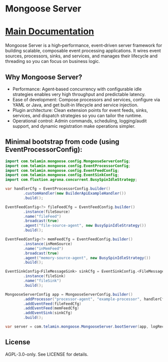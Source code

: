 # Mongoose Server

# [Main Documentation](https://telaminai.github.io/mongoose/)

Mongoose Server is a high‑performance, event‑driven server framework for building scalable, composable event processing
applications. It wires event sources, processors, sinks, and services, and manages their lifecycle and threading so you
can focus on business logic.

## Why Mongoose Server?

- Performance: Agent‑based concurrency with configurable idle strategies enables very high throughput and predictable
  latency.
- Ease of development: Compose processors and services, configure via YAML or Java, and get built‑in lifecycle and
  service injection.
- Plugin architecture: Clean extension points for event feeds, sinks, services, and dispatch strategies so you can
  tailor the runtime.
- Operational control: Admin commands, scheduling, logging/audit support, and dynamic registration make operations
  simpler.

## Minimal bootstrap from code (using EventProcessorConfig):

```java
import com.telamin.mongoose.config.MongooseServerConfig;
import com.telamin.mongoose.config.EventProcessorConfig;
import com.telamin.mongoose.config.EventFeedConfig;
import com.telamin.mongoose.config.EventSinkConfig;
import com.fluxtion.agrona.concurrent.BusySpinIdleStrategy;

var handlerCfg = EventProcessorConfig.builder()
        .customHandler(new BuilderApiExampleHandler())
        .build();

EventFeedConfig<?> fileFeedCfg = EventFeedConfig.builder()
        .instance(fileSource)
        .name("fileFeed")
        .broadcast(true)
        .agent("file-source-agent", new BusySpinIdleStrategy())
        .build();

EventFeedConfig<?> memFeedCfg = EventFeedConfig.builder()
        .instance(inMemSource)
        .name("inMemFeed")
        .broadcast(true)
        .agent("memory-source-agent", new BusySpinIdleStrategy())
        .build();

EventSinkConfig<FileMessageSink> sinkCfg = EventSinkConfig.<FileMessageSink>builder()
        .instance(fileSink)
        .name("fileSink")
        .build();

MongooseServerConfig app = MongooseServerConfig.builder()
        .addProcessor("processor-agent", "example-processor", handlerCfg)
        .addEventFeed(fileFeedCfg)
        .addEventFeed(memFeedCfg)
        .addEventSink(sinkCfg)
        .build();

var server = com.telamin.mongoose.MongooseServer.bootServer(app, logRecordListener);
```

## License

AGPL-3.0-only. See LICENSE for details.

